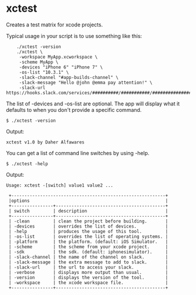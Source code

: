 # xctest
Creates a test matrix for xcode projects.

Typical usage in your script is to use something like this:

```    
    ./xctest -version
    ./xctest \
     -workspace MyApp.xcworkspace \
     -scheme MyApp \
     -devices "iPhone 6" "iPhone 7" \
     -os-list "10.3.1" \
     -slack-channel "#app-builds-channel" \
     -slack-message "Hello @john @emma pay attention!" \
     -slack-url https://hooks.slack.com/services/##########/###########/#######################
```

The list of -devices and -os-list are optional. The app will display what it defaults to when you don't provide a specific command.

```
$ ./xctest -version
```
Output:
```
xctest v1.0 by Daher Alfawares
```

You can get a list of command line switches by using -help.

```
$ ./xctest -help
```

Output:

```
Usage: xctest -[switch] value1 value2 ...

 +-----------------------------------------------------------+
 |options                                                    |
 +----------------+------------------------------------------+
 | switch         | description                              |
 +----------------+------------------------------------------+
 | -clean         | clean the project before building.       |
 | -devices       | overrides the list of devices.           |
 | -help          | produces the usage of this tool.         |
 | -os-list       | overrides the list of operating systems. |
 | -platform      | the platform. (default: iOS Simulator.   |
 | -scheme        | the scheme from your xcode project.      |
 | -sdk           | the sdk. (default: iphonesimulator).     |
 | -slack-channel | the name of the channel on slack.        |
 | -slack-message | the extra message to add to slack.       |
 | -slack-url     | the url to access your slack.            |
 | -verbose       | displays more output than usual.         |
 | -version       | displays the version of the tool.        |
 | -workspace     | the xcode workspace file.                |
 +----------------+------------------------------------------+
 ```
 
 
